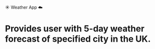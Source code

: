 :sunny: Weather App :cloud:

# Provides user with 5-day weather forecast of specified city in the UK.
